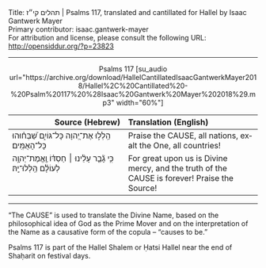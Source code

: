 <html>
<head></head>
<body>
Title: תהלים קי״ז | Psalms 117, translated and cantillated for Hallel by Isaac Gantwerk Mayer<br />
Primary contributor: isaac.gantwerk-mayer<br />
For attribution and license, please consult the following URL: <a href="http://opensiddur.org/?p=23823">http://opensiddur.org/?p=23823</a>
<p />
<hr />

<center>
Psalms 117 [su_audio url="https://archive.org/download/HallelCantillatedIsaacGantwerkMayer2018/Hallel%2C%20Cantillated%20-%20Psalm%20117%20%28Isaac%20Gantwerk%20Mayer%202018%29.mp3" width="60%"]
</center>

<table style="margin-left: auto;margin-right: auto;" class="draggable">
<thead><tr><th id="x" style="text-align: right;">Source (Hebrew)</th><th style="text-align: left;">Translation (English)</th></tr></thead>
<tbody>
<tr><td style="vertical-align:top;" width="46%">
<div class="liturgy" lang="he">
הַֽלְל֣וּ אֶת־יְ֭הוָה כָּל־גּוֹיִ֑ם 
שַׁ֝בְּח֗וּהוּ כָּל־הָאֻמִּֽים׃
</span></div></td>
 
<td style="vertical-align:top;" width="53%">
<div class="english" lang="en">
Praise the <span style="text-transform: uppercase;">Cause</span>, all nations,
exalt the One, all countries!
</div></td></tr>


<tr><td style="vertical-align:top;" width="46%">
<div class="liturgy" lang="he">
כִּ֥י גָ֘בַ֤ר עָלֵ֨ינוּ ׀ חַסְדּ֗וֹ וֶֽאֱמֶת־יְהוָ֥ה לְעוֹלָ֗ם הַֽלְלוּ־יָֽהּ׃
</span></div></td>
 
<td style="vertical-align:top;" width="53%">
<div class="english" lang="en">
For great upon us is Divine mercy, 
and the truth of the <span style="text-transform: uppercase;">Cause</span> is forever!
Praise the Source!
</div></td></tr>
</tbody></table>

<hr />

“The <span style="text-transform: uppercase;">Cause</span>” is used to translate the Divine Name, based on the philosophical idea of God as the Prime Mover and on the interpretation of the Name as a causative form of the copula – “causes to be.”

Psalms 117 is part of the Hallel Shalem or Ḥatsi Hallel near the end of Shaḥarit on festival days. 
</body>
</html>